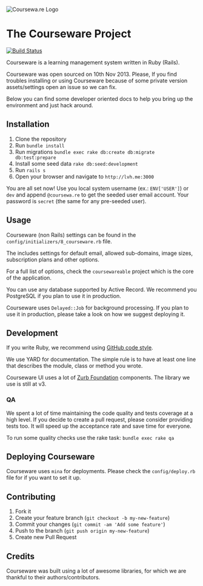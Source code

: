 ![Coursewa.re Logo](https://raw.github.com/Courseware/coursewa.re/master/public/logo.png)

# The Courseware Project

[![Build Status](https://travis-ci.org/Courseware/coursewa.re.png?branch=master)](https://travis-ci.org/Courseware/coursewa.re)

Courseware is a learning management system written in Ruby (Rails).

Courseware was open sourced on 10th Nov 2013.
Please, If you find troubles installing or using Courseware because of some
private version assets/settings open an issue so we can fix.

Below you can find some developer oriented docs to help you bring up the
environment and just hack around.

## Installation

1. Clone the repository
2. Run `bundle install`
3. Run migrations `bundle exec rake db:create db:migrate db:test:prepare`
4. Install some seed data `rake db:seed:development`
5. Run `rails s`
6. Open your browser and navigate to `http://lvh.me:3000`

You are all set now! Use you local system username (ex.: `ENV['USER']`) or `dev`
and append `@coursewa.re` to get the seeded user email account.
Your password is `secret` (the same for any pre-seeded user).

## Usage

Courseware (non Rails) settings can be found
in the `config/initializers/8_courseware.rb` file.

The includes settings for default email, allowed sub-domains, image sizes,
subscription plans and other options.

For a full list of options, check the `coursewareable` project which is the
core of the application.

You can use any database supported by Active Record.
We recommend you PostgreSQL if you plan to use it in production.

Courseware uses `Delayed::Job` for background processing. If you plan to use it
in production, please take a look on how we suggest deploying it.

## Development

If you write Ruby, we recommend using
[GitHub code style](https://github.com/styleguide/ruby).

We use YARD for documentation. The simple rule is to have
at least one line that describes the module, class or method you wrote.

Courseware UI uses a lot of [Zurb Foundation](http://foundation.zurb.com/)
components. The library we use is still at v3.

### QA

We spent a lot of time maintaining the code quality and tests coverage at a
high level. If you decide to create a pull request, please consider
providing tests too.
It will speed up the acceptance rate and save time for everyone.

To run some quality checks use the rake task: `bundle exec rake qa`

## Deploying Courseware

Courseware uses `mina` for deployments. Please check the `config/deploy.rb` file
for if you want to set it up.

## Contributing

1. Fork it
2. Create your feature branch (`git checkout -b my-new-feature`)
3. Commit your changes (`git commit -am 'Add some feature'`)
4. Push to the branch (`git push origin my-new-feature`)
5. Create new Pull Request

## Credits

Courseware was built using a lot of awesome libraries,
for which we are thankful to their authors/contributors.
